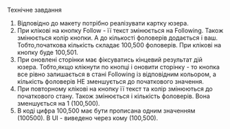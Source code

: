 Технічне завдання

1. Відповідно до макету потрібно реалізувати картку юзера.
2. При клікові на кнопку Follow - її текст змінюється на Following. Також
   змінюється колір кнопки. А до кількості фоловерів додається і ваш.
   Тобто,початкова кількість складає 100,500 фоловерів. При клікові на кнопку
   буде 100,501.
3. При оновлені сторінки має фіксуватись кінцевий результат дій юзера.
   Тобто,якщо клікнути по кнопці і оновити сторінку - то кнопка все рівно
   залишається в стані Following із відповідним кольором, а кількість фоловерів
   НЕ зменшується до початкового значення.
4. При повторному клікові на кнопку її текст та колір змінюються до початкового
   стану. Також змінюється і кількість фоловерів. Вона зменшується на 1
   (100,500).
5. В коді цифра 100,500 має бути прописана одним значенням (100500). В UI -
   виведено через кому (100,500).
